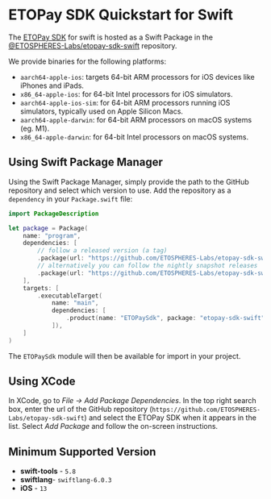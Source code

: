 # ETOPay SDK Quickstart for Swift

The [ETOPay SDK](https://github.com/ETOSPHERES-Labs/etopay-sdk) for swift is hosted as a Swift Package in the [@ETOSPHERES-Labs/etopay-sdk-swift](https://github.com/ETOSPHERES-Labs/etopay-sdk-swift) repository.

We provide binaries for the following platforms:

- `aarch64-apple-ios`: targets 64-bit ARM processors for iOS devices like iPhones and iPads.
- `x86_64-apple-ios`: for 64-bit Intel processors for iOS simulators.
- `aarch64-apple-ios-sim`: for 64-bit ARM processors running iOS simulators, typically used on Apple Silicon Macs.
- `aarch64-apple-darwin`: for 64-bit ARM processors on macOS systems (eg. M1).
- `x86_64-apple-darwin`: for 64-bit Intel processors on macOS systems.

## Using Swift Package Manager

Using the Swift Package Manager, simply provide the path to the GitHub repository and select which version to use. Add the repository as a `dependency` in your `Package.swift` file:

```swift
import PackageDescription

let package = Package(
    name: "program",
    dependencies: [
        // follow a released version (a tag)
        .package(url: "https://github.com/ETOSPHERES-Labs/etopay-sdk-swift", from: "0.14.0")
        // alternatively you can follow the nightly snapshot releases
        .package(url: "https://github.com/ETOSPHERES-Labs/etopay-sdk-swift", revision: "nightly")
    ],
    targets: [
        .executableTarget(
            name: "main",
            dependencies: [
                .product(name: "ETOPaySdk", package: "etopay-sdk-swift")
            ]),
    ]
)
```

The `ETOPaySdk` module will then be available for import in your project.

## Using XCode

In XCode, go to _File -> Add Package Dependencies_. In the top right search box, enter the url of the GitHub repository (`https://github.com/ETOSPHERES-Labs/etopay-sdk-swift`) and select the ETOPay SDK when it appears in the list.
Select _Add Package_ and follow the on-screen instructions.


## Minimum Supported Version

- **swift-tools** - `5.8`
- **swiftlang**- `swiftlang-6.0.3`
- **iOS** - `13`

